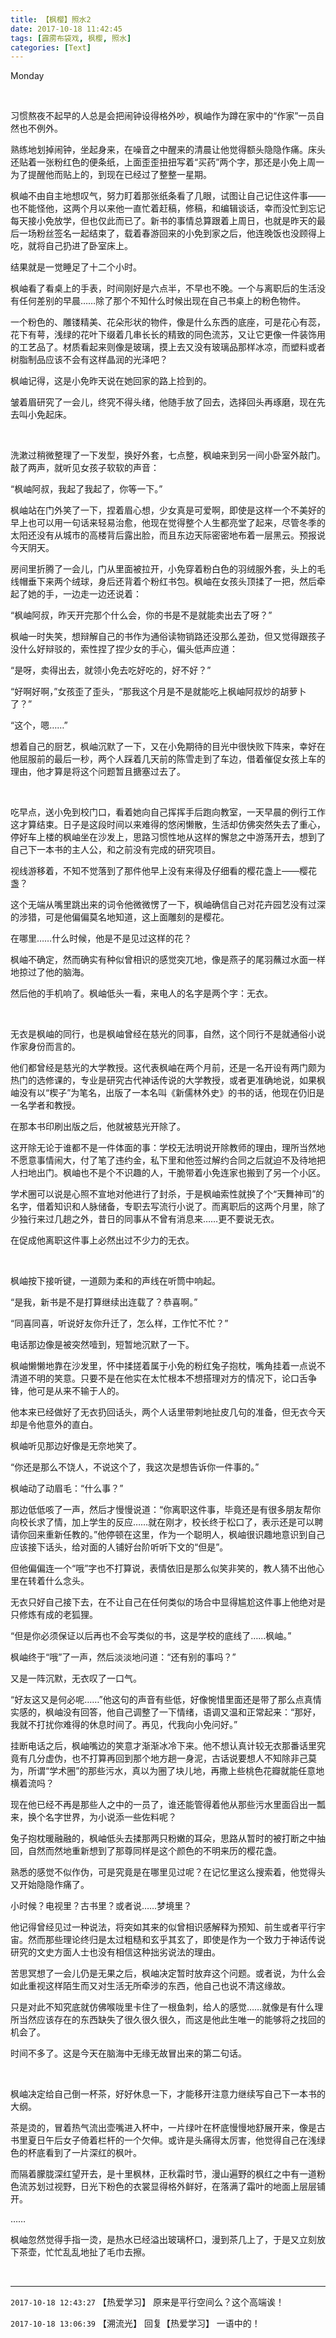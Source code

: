 ```yaml
---
title: 【枫樱】照水2
date: 2017-10-18 11:42:45
tags: [霹雳布袋戏, 枫樱, 照水]
categories: [Text]
---
```


<p dir="ltr"  >Monday</p> 
<p dir="ltr"  >&nbsp;</p> 
<p dir="ltr"  >习惯熬夜不起早的人总是会把闹钟设得格外吵，枫岫作为蹲在家中的“作家”一员自然也不例外。</p> 
<p dir="ltr"  >熟练地划掉闹钟，坐起身来，在噪音之中醒来的清晨让他觉得额头隐隐作痛。床头还贴着一张粉红色的便条纸，上面歪歪扭扭写着“买药”两个字，那还是小免上周一为了提醒他而贴上的，到现在已经过了整整一星期。</p> 
<p dir="ltr"  >枫岫不由自主地想叹气，努力盯着那张纸条看了几眼，试图让自己记住这件事——也不能怪他，这两个月以来他一直忙着赶稿，修稿，和编辑谈话，幸而没忙到忘记每天接小免放学，但也仅此而已了。新书的事情总算跟着上周日，也就是昨天的最后一场粉丝签名一起结束了，载着春游回来的小免到家之后，他连晚饭也没顾得上吃，就将自己扔进了卧室床上。</p> 
<p dir="ltr"  >结果就是一觉睡足了十二个小时。</p> 
<p dir="ltr"  >枫岫看了看桌上的手表，时间刚好是六点半，不早也不晚。一个与离职后的生活没有任何差别的早晨……除了那个不知什么时候出现在自己书桌上的粉色物件。</p> 
<p dir="ltr"  >一个粉色的、雕镂精美、花朵形状的物件，像是什么东西的底座，可是花心有蕊，花下有萼，浅绿的花叶下缀着几串长长的精致的同色流苏，又让它更像一件装饰用的工艺品了。材质看起来则像是玻璃，摸上去又没有玻璃品那样冰凉，而塑料或者树脂制品应该不会有这样晶润的光泽吧？</p> 
<p dir="ltr"  >枫岫记得，这是小免昨天说在她回家的路上捡到的。</p> 
<p dir="ltr"  >皱着眉研究了一会儿，终究不得头绪，他随手放了回去，选择回头再琢磨，现在先去叫小免起床。</p> 
<p dir="ltr"  >&nbsp;</p> 
<p dir="ltr"  >洗漱过稍微整理了一下发型，换好外套，七点整，枫岫来到另一间小卧室外敲门。敲了两声，就听见女孩子软软的声音：</p> 
<p dir="ltr"  >“枫岫阿叔，我起了我起了，你等一下。”</p> 
<p dir="ltr"  >枫岫站在门外笑了一下，捏着眉心想，少女真是可爱啊，即使是这样一个不美好的早上也可以用一句话来轻易治愈，他现在觉得整个人生都亮堂了起来，尽管冬季的太阳还没有从城市的高楼背后露出脸，而且东边天际密密地布着一层黑云。预报说今天阴天。</p> 
<p dir="ltr"  >房间里折腾了一会儿，门从里面被拉开，小免穿着粉白色的羽绒服外套，头上的毛线帽垂下来两个绒球，身后还背着个粉红书包。枫岫在女孩头顶揉了一把，然后牵起了她的手，一边走一边还说着：</p> 
<p dir="ltr"  >“枫岫阿叔，昨天开完那个什么会，你的书是不是就能卖出去了呀？”</p> 
<p dir="ltr"  >枫岫一时失笑，想辩解自己的书作为通俗读物销路还没那么差劲，但又觉得跟孩子没什么好辩驳的，索性捏了捏少女的手心，偏头低声应道：</p> 
<p dir="ltr"  >“是呀，卖得出去，就领小免去吃好吃的，好不好？”</p> 
<p dir="ltr"  >“好啊好啊，”女孩歪了歪头，“那我这个月是不是就能吃上枫岫阿叔炒的胡萝卜了？”</p> 
<p dir="ltr"  >“这个，嗯……”</p> 
<p dir="ltr"  >想着自己的厨艺，枫岫沉默了一下，又在小免期待的目光中很快败下阵来，幸好在他屈服前的最后一秒，两个人踩着几天前的陈雪走到了车边，借着催促女孩上车的理由，他才算是将这个问题暂且搪塞过去了。</p> 
<p dir="ltr"  >&nbsp;</p> 
<p dir="ltr"  >吃早点，送小免到校门口，看着她向自己挥挥手后跑向教室，一天早晨的例行工作这才算结束。日子是这段时间以来难得的悠闲懒散，生活却仿佛突然失去了重心，停好车上楼的枫岫坐在沙发上，思路习惯性地从这样的懈怠之中游荡开去，想到了自己下一本书的主人公，和之前没有完成的研究项目。</p> 
<p dir="ltr"  >视线游移着，不知不觉落到了那件他早上没有来得及仔细看的樱花盏上——樱花盏？</p> 
<p dir="ltr"  >这个无端从嘴里跳出来的词令他微微愣了一下，枫岫确信自己对花卉园艺没有过深的涉猎，可是他偏偏莫名地知道，这上面雕刻的是樱花。</p> 
<p dir="ltr"  >在哪里……什么时候，他是不是见过这样的花？</p> 
<p dir="ltr"  >枫岫不确定，然而确实有种似曾相识的感觉突兀地，像是燕子的尾羽蘸过水面一样地掠过了他的脑海。</p> 
<p dir="ltr"  >然后他的手机响了。枫岫低头一看，来电人的名字是两个字：无衣。</p> 
<p dir="ltr"  >&nbsp;</p> 
<p dir="ltr"  >无衣是枫岫的同行，也是枫岫曾经在慈光的同事，自然，这个同行不是就通俗小说作家身份而言的。</p> 
<p dir="ltr"  >他们都曾经是慈光的大学教授。这代表枫岫在两个月前，还是一名开设有两门颇为热门的选修课的，专业是研究古代神话传说的大学教授，或者更准确地说，如果枫岫没有以“楔子”为笔名，出版了一本名叫《新儒林外史》的书的话，他现在仍旧是一名学者和教授。</p> 
<p dir="ltr"  >在那本书印刷出版之后，他就被慈光开除了。</p> 
<p dir="ltr"  >这开除无论于谁都不是一件体面的事：学校无法明说开除教师的理由，理所当然地不愿意事情闹大，付了笔了违约金，私下里和他签过解约合同之后就迫不及待地把人扫地出门。枫岫也不是个不识趣的人，干脆带着小免连家也搬到了另一个小区。</p> 
<p dir="ltr"  >学术圈可以说是心照不宣地对他进行了封杀，于是枫岫索性就换了个“天舞神司”的名字，借着知识和人脉储备，专职去写流行小说了。而离职后的这两个月里，除了少独行来过几趟之外，昔日的同事从不曾有消息来……更不要说无衣。</p> 
<p dir="ltr"  >在促成他离职这件事上必然出过不少力的无衣。</p> 
<p dir="ltr"  >&nbsp;</p> 
<p dir="ltr"  >枫岫按下接听键，一道颇为柔和的声线在听筒中响起。</p> 
<p dir="ltr"  >“是我，新书是不是打算继续出连载了？恭喜啊。”</p> 
<p dir="ltr"  >“同喜同喜，听说好友你升迁了，怎么样，工作忙不忙？”</p> 
<p dir="ltr"  >电话那边像是被突然噎到，短暂地沉默了一下。</p> 
<p dir="ltr"  >枫岫懒懒地靠在沙发里，怀中揉搓着属于小免的粉红兔子抱枕，嘴角挂着一点说不清道不明的笑意。只要不是在他实在太忙根本不想搭理对方的情况下，论口舌争锋，他可是从来不输于人的。</p> 
<p dir="ltr"  >他本来已经做好了无衣扔回话头，两个人话里带刺地扯皮几句的准备，但无衣今天却是令他意外的直白。</p> 
<p dir="ltr"  >枫岫听见那边好像是无奈地笑了。</p> 
<p dir="ltr"  >“你还是那么不饶人，不说这个了，我这次是想告诉你一件事的。”</p> 
<p dir="ltr"  >枫岫动了动眉毛：“什么事？”</p> 
<p dir="ltr"  >那边低低咳了一声，然后才慢慢说道：“你离职这件事，毕竟还是有很多朋友帮你向校长求了情，加上学生的反应……就在刚才，校长终于松口了，表示还是可以聘请你回来重新任教的。”他停顿在这里，作为一个聪明人，枫岫很识趣地意识到自己应该接下话头，给对面的人铺好台阶听听下文的“但是”。</p> 
<p dir="ltr"  >但他偏偏连一个“哦”字也不打算说，表情依旧是那么似笑非笑的，教人猜不出他心里在转着什么念头。</p> 
<p dir="ltr"  >无衣只好自己接下去，在不让自己在任何类似的场合中显得尴尬这件事上他绝对是只修炼有成的老狐狸。</p> 
<p dir="ltr"  >“但是你必须保证以后再也不会写类似的书，这是学校的底线了……枫岫。”</p> 
<p dir="ltr"  >枫岫终于“哦”了一声，然后淡淡地问道：“还有别的事吗？”</p> 
<p dir="ltr"  >又是一阵沉默，无衣叹了一口气。</p> 
<p dir="ltr"  >“好友这又是何必呢……”他这句的声音有些低，好像惋惜里面还是带了那么点真情实感的，枫岫没有回答，他自己调整了一下情绪，语调又温和正常起来：“那好，我就不打扰你难得的休息时间了。再见，代我向小免问好。”</p> 
<p dir="ltr"  >挂断电话之后，枫岫嘴边的笑意才渐渐冰冷下来。他不想认真计较无衣那番话里究竟有几分虚伪，也不打算再回到那个地方趟一身泥，古话说要想人不知除非己莫为，所谓“学术圈”的那些污水，真以为圈了块儿地，再撒上些桃色花瓣就能任意地横着流吗？</p> 
<p dir="ltr"  >现在他已经不再是那些人之中的一员了，谁还能管得着他从那些污水里面舀出一瓢来，换个名字世界，为小说添一些佐料呢？</p> 
<p dir="ltr"  >兔子抱枕暖融融的，枫岫低头去揉那两只粉嫩的耳朵，思路从暂时的被打断之中抽回，自然而然地重新想到了那尊同样是这个颜色的不明来历的樱花盏。</p> 
<p dir="ltr"  >熟悉的感觉不似作伪，可是究竟是在哪里见过呢？在记忆里这么搜索着，他觉得头又开始隐隐作痛了。</p> 
<p dir="ltr"  >小时候？电视里？古书里？或者说……梦境里？</p> 
<p dir="ltr"  >他记得曾经见过一种说法，将突如其来的似曾相识感解释为预知、前生或者平行宇宙。然而那些理论终归是太过粗糙和玄乎其玄了，即使是作为一个致力于神话传说研究的文史方面人士也没有相信这种拙劣说法的理由。</p> 
<p dir="ltr"  >苦思冥想了一会儿仍是无果之后，枫岫决定暂时放弃这个问题。或者说，为什么会如此重视这样陌生而又对生活无所牵涉的东西，他自己也说不清这缘故。</p> 
<p dir="ltr"  >只是对此不知究底就仿佛喉咙里卡住了一根鱼刺，给人的感觉……就像是有什么理所当然应该存在的东西缺失了很久很久很久，而这是他此生唯一的能够将之找回的机会了。</p> 
<p dir="ltr"  >时间不多了。这是今天在脑海中无缘无故冒出来的第二句话。</p> 
<p dir="ltr"  >&nbsp;</p> 
<p dir="ltr"  >枫岫决定给自己倒一杯茶，好好休息一下，才能移开注意力继续写自己下一本书的大纲。</p> 
<p dir="ltr"  >茶是烫的，冒着热气流出壶嘴进入杯中，一片绿叶在杯底慢慢地舒展开来，像是古书里夏日午后女子倚着栏杆的一个欠伸。或许是头痛得太厉害，他觉得自己在浅绿色的杯底看到了一片深红的枫叶。</p> 
<p dir="ltr"  >而隔着朦胧深红望开去，是十里枫林，正秋霜时节，漫山遍野的枫红之中有一道粉色流苏划过视野，日光下粉色的衣裳显得格外鲜好，在落满了霜叶的地面上层层铺开。</p> 
<p dir="ltr"  >……</p> 
<p dir="ltr"  >枫岫忽然觉得手指一烫，是热水已经溢出玻璃杯口，漫到茶几上了，于是又立刻放下茶壶，忙忙乱乱地扯了毛巾去擦。</p> 
<p dir="ltr"  >&nbsp;</p>

<!-- more -->

---

`2017-10-18 12:43:27` 【热爱学习】 原来是平行空间么？这个高端诶！

`2017-10-18 13:06:39` 【溯流光】 回复【热爱学习】 一语中的！
